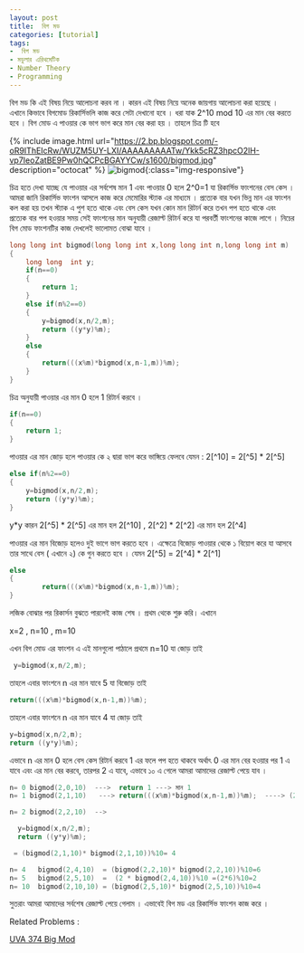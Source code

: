 ```yaml
---
layout: post
title:  বিগ মড
categories: [tutorial]
tags:
-  বিগ মড
- মডুলার এরিথমেটিক
- Number Theory
- Programming
---
```






বিগ মড কি এই বিষয় নিয়ে আলোচনা করব না । কারন এই বিষয় নিয়ে অনেক জায়গায় আলোচনা করা হয়েছে । এখানে কিভাবে বিগমোড রিকার্সিভলি কাজ করে সেটা দেখানো হবে । ধরা যাক 2^10 mod 10 এর মান বের করতে হবে । বিগ মোড এ পাওয়ার কে ভাগ ভাগ করে মান বের করা হয় । তাহলে চিত্র টি হবে


{% include image.html url="https://2.bp.blogspot.com/-oR9IThEIcRw/WUZM5UY-LXI/AAAAAAAAATw/Ykk5cRZ3hpcO2lH-vp7IeoZatBE9Pw0hQCPcBGAYYCw/s1600/bigmod.jpg" description="octocat" %} 
![bigmod](https://2.bp.blogspot.com/-oR9IThEIcRw/WUZM5UY-LXI/AAAAAAAAATw/Ykk5cRZ3hpcO2lH-vp7IeoZatBE9Pw0hQCPcBGAYYCw/s1600/bigmod.jpg){:class="img-responsive"}



চিত্র হতে দেখা যাচ্ছে যে পাওয়ার এর সর্বশেষ মান 1 এবং পাওয়ার 0 হলে 2^0=1 যা রিকার্সিভ ফাংশনের বেস কেস । আমরা জানি রিকার্সিভ ফাংশন আসলে কাজ করে মেমোরির স্ট্যাক এর মাধ্যমে । প্রত্যেক বার যখন ভিন্ন মান এর ফাংশন কল করা হয় তখন স্ট্যাক এ পুশ হতে থাকে  এবং বেস কেস যখন কোন মান রিটার্ন করে তখন পপ হতে থাকে এবং প্রত্যেক বার পপ হওয়ার সময় সেই ফাংশনের মান অনুযায়ী রেজাল্ট রিটার্ন করে যা পরবর্তী ফাংশনের কাজে লাগে । নিচের বিগ মোড ফাংশনটির কাজ দেখলেই ভালোমত বোঝা যাবে ।

```cpp
long long int bigmod(long long int x,long long int n,long long int m)
{
    long long  int y;
    if(n==0)
    {
        return 1;
    }
    else if(n%2==0)
    {
        y=bigmod(x,n/2,m);
        return ((y*y)%m);
    }
    else
    {
        return(((x%m)*bigmod(x,n-1,m))%m);
    }
}
```

চিত্র অনুযায়ী পাওয়ার এর মান 0 হলে 1 রিটার্ন করবে ।

```cpp
if(n==0)
{
    return 1;
}
```

পাওয়ার এর মান জোড় হলে পাওয়ার কে ২ দ্বারা ভাগ করে ভাঙ্গিয়ে ফেলবে যেমন :  2[^10] = 2[^5] \* 2[^5]

```cpp
else if(n%2==0)
{
    y=bigmod(x,n/2,m);
    return ((y*y)%m);
}
```

y\*y কারন  2[^5] \* 2[^5]  এর মান হল  2[^10]  , 2[^2] \* 2[^2] এর মান হল  2[^4]

পাওয়ার এর মান বিজোড় হলেও দুই ভাগে ভাগ করতে হবে । এক্ষেত্রে বিজোড় পাওয়ার থেকে ১ বিয়োগ করে যা আসবে তার সাথে বেস \( এখানে ২\) কে গুন করতে হবে । যেমন 2[^5] = 2[^4] \* 2[^1]



```cpp
else
{
        return(((x%m)*bigmod(x,n-1,m))%m);
}
```

লজিক বোঝার পর রিকার্সন বুঝতে পারলেই কাজ শেষ । প্রথম থেকে শুরু করি। এখানে

x=2 , n=10 , m=10



এখন বিগ মোড এর ফাংশন এ এই মানগুলো পাঠালে প্রথমে n=10 যা জোড় তাই



```cpp
 y=bigmod(x,n/2,m);
```

তাহলে এবার ফাংশনে n এর মান যাবে 5 যা বিজোড় তাই

```cpp
return(((x%m)*bigmod(x,n-1,m))%m);
```

তাহলে এবার ফাংশনে n এর মান যাবে 4 যা জোড় তাই



```cpp
y=bigmod(x,n/2,m);
return ((y*y)%m);
```

এভাবে n এর মান 0 হলে বেস কেস রিটার্ন করবে 1 এর ফলে পপ হতে থাকবে অর্থাৎ 0 এর মান বের হওয়ার পর 1 এ যাবে এবং এর মান বের করবে, তারপর 2 এ যাবে, এভাবে ১০ এ গেলে আমরা আমাদের রেজাল্ট পেয়ে যাব ।



```cpp
n= 0 bigmod(2,0,10)  --->  return 1 ---> মান 1
n= 1 bigmod(2,1,10)   ---> return(((x%m)*bigmod(x,n-1,m))%m);  ----> (2* bigmod(2,0,10))%10 = 2

n= 2 bigmod(2,2,10)  -->

  y=bigmod(x,n/2,m);
  return ((y*y)%m);

 = (bigmod(2,1,10)* bigmod(2,1,10))%10= 4

n= 4   bigmod(2,4,10)  = (bigmod(2,2,10)* bigmod(2,2,10))%10=6
n= 5   bigmod(2,5,10)  =  (2 * bigmod(2,4,10))%10 =(2*6)%10=2
n= 10  bigmod(2,10,10) = (bigmod(2,5,10)* bigmod(2,5,10))%10=4
```

সুতরাং আমরা আমাদের সর্বশেষ রেজাল্ট পেয়ে গেলাম । এভাবেই বিগ মড এর রিকার্সিভ ফাংশন কাজ করে ।

Related Problems : 

[UVA 374 Big Mod](http://shawonruet.blogspot.com/2015/12/uva-374-big-mod-recursive-modular.html)

